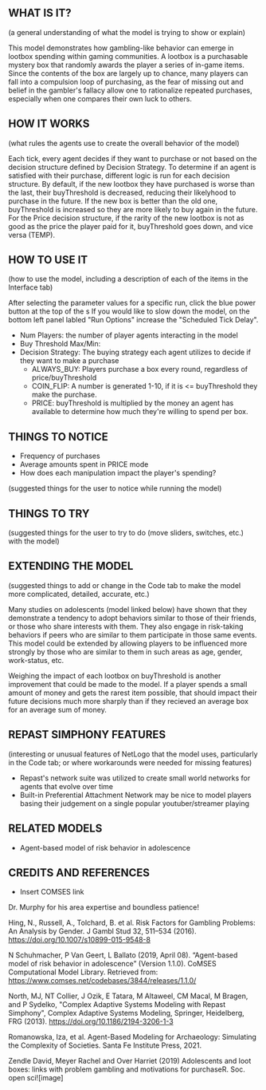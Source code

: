## WHAT IS IT?

(a general understanding of what the model is trying to show or explain)

This model demonstrates how gambling-like behavior can emerge in lootbox spending within gaming communities. A lootbox is 
a purchasable mystery box that randomly awards the player a series of in-game items. Since the contents of the box are
largely up to chance, many players can fall into a compulsion loop of purchasing, as the fear of missing out and belief
in the gambler's fallacy allow one to rationalize repeated purchases, especially when one compares their own luck to others. 

## HOW IT WORKS

(what rules the agents use to create the overall behavior of the model)

Each tick, every agent decides if they want to purchase or not based on the decision structure defined by Decision Strategy. 
To determine if an agent is satisfied with their purchase, different logic is run for each decision structure. By default, 
if the new lootbox they have purchased is worse than the last, their buyThreshold is decreased, reducing their likelyhood
to purchase in the future. If the new box is better than the old one, buyThreshold is increased so they are more likely
to buy again in the future. For the Price decision structure, if the rarity of the new lootbox is not as good as the price
the player paid for it, buyThreshold goes down, and vice versa (TEMP). 


## HOW TO USE IT

(how to use the model, including a description of each of the items in the Interface tab)

After selecting the parameter values for a specific run, click the blue power button at the top of the s
If you would like to slow down the model, on the bottom left panel labled "Run Options" increase the "Scheduled Tick Delay". 

- Num Players: the number of player agents interacting in the model
- Buy Threshold Max/Min: 
- Decision Strategy: The buying strategy each agent utilizes to decide if they want to make a purchase
	- ALWAYS_BUY: Players purchase a box every round, regardless of price/buyThreshold
	- COIN_FLIP: A number is generated 1-10, if it is <= buyThreshold they make the purchase. 
	- PRICE: buyThreshold is multiplied by the money an agent has available to determine how much they're willing to spend per box. 
	

## THINGS TO NOTICE

- Frequency of purchases
- Average amounts spent in PRICE mode
- How does each manipulation impact the player's spending?

(suggested things for the user to notice while running the model)

## THINGS TO TRY

(suggested things for the user to try to do (move sliders, switches, etc.) with the model)

## EXTENDING THE MODEL

(suggested things to add or change in the Code tab to make the model more complicated, detailed, accurate, etc.)

Many studies on adolescents (model linked below) have shown that they demonstrate a tendency to adopt behaviors similar to those of their friends,
or those who share interests with them. They also engage in risk-taking behaviors if peers who are similar to them participate
in those same events. This model could be extended by allowing players to be influenced more strongly by those who are similar to
them in such areas as age, gender, work-status, etc. 

Weighing the impact of each lootbox on buyThreshold is another improvement that could be made to the model. If a player spends a small 
amount of money and gets the rarest item possible, that should impact their future decisions much more sharply than if they recieved
an average box for an average sum of money.

## REPAST SIMPHONY FEATURES

(interesting or unusual features of NetLogo that the model uses, particularly in the Code tab; or where workarounds were needed for missing features)
- Repast's network suite was utilized to create small world networks for agents that evolve over time
- Built-in Preferential Attachment Network may be nice to model players basing their judgement on a single popular youtuber/streamer playing


## RELATED MODELS

- Agent-based model of risk behavior in adolescence


## CREDITS AND REFERENCES

- Insert COMSES link  

Dr. Murphy for his area expertise and boundless patience!

Hing, N., Russell, A., Tolchard, B. et al. Risk Factors for Gambling Problems: An Analysis by Gender. J Gambl Stud 32, 511–534 (2016). https://doi.org/10.1007/s10899-015-9548-8

N Schuhmacher, P Van Geert, L Ballato (2019, April 08). “Agent-based model of risk behavior in adolescence” (Version 1.1.0). CoMSES Computational Model Library. Retrieved from: https://www.comses.net/codebases/3844/releases/1.1.0/

North, MJ, NT Collier, J Ozik, E Tatara, M Altaweel, CM Macal, M Bragen, and P Sydelko, "Complex Adaptive Systems Modeling with Repast Simphony", Complex Adaptive Systems Modeling, Springer, Heidelberg, FRG (2013). https://doi.org/10.1186/2194-3206-1-3

Romanowska, Iza, et al. Agent-Based Modeling for Archaeology: Simulating the Complexity of Societies. Santa Fe Institute Press, 2021. 

Zendle David, Meyer Rachel and Over Harriet (2019) Adolescents and loot boxes: links with problem gambling and motivations for purchaseR. Soc. open sci![image]
